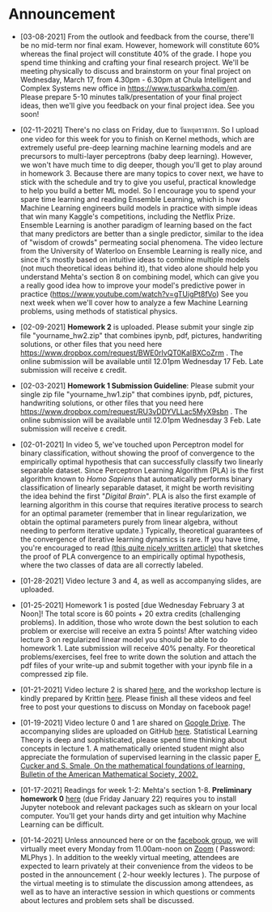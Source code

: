 # Announcement
* [03-08-2021] From the outlook and feedback from the course, there'll be no mid-term nor final exam. However, homework will constitute 60% whereas the final project will constitute 40% of the grade. I hope you spend time thinking and crafting your final research project. We'll be meeting physically to discuss and brainstorm on your final project on Wednesday, March 17, from 4.30pm - 6.30pm at Chula Intelligent and Complex Systems new office in https://www.tusparkwha.com/en. Please prepare 5-10 minutes talk/presentation of your final project ideas, then we'll give you feedback on your final project idea. See you soon!

* [02-11-2021] There's no class on Friday, due to วันหยุดราชการ. So I upload one video for this week for you to finish on Kernel methods, which are extremely useful pre-deep learning machine learning models and are precursors to multi-layer perceptrons (baby deep learning). However, we won't have much time to dig deeper, though you'll get to play around in homework 3. Because there are many topics to cover next, we have to stick with the schedule and try to give you useful, practical knowledge to help you build a better ML model. So I encourage you to spend your spare time learning and reading Ensemble Learning, which is how Machine Learning engineers build models in practice with simple ideas that win many Kaggle's competitions, including the Netflix Prize. 
Ensemble Learning is another paradigm of learning based on the fact that many predictors are better than a single predictor, similar to the idea of "wisdom of crowds" permeating social phenomena. The video lecture from the University of Waterloo on Ensemble Learning is really nice, and since it's mostly based on intuitive ideas to combine multiple models (not much theoretical ideas behind it), that video alone should help you understand Mehta's section 8 on combining model, which can give you a really good idea how to improve your model's predictive power in practice (https://www.youtube.com/watch?v=gTUigPt8fVo)
See you next week when we'll cover how to analyze a few Machine Learning problems, using methods of statistical physics.

* [02-09-2021] **Homework 2** is uploaded. Please submit your single zip file "yourname_hw2.zip" that combines ipynb, pdf, pictures, handwriting solutions, or other files that you need here https://www.dropbox.com/request/BWE0rIvQT0KaIBXCoZrm . The online submission will be available until 12.01pm Wednesday 17 Feb. Late submission will receive ε credit.

* [02-03-2021] **Homework 1 Submission Guideline**: Please submit your single zip file "yourname_hw1.zip" that combines ipynb, pdf, pictures, handwriting solutions, or other files that you need here https://www.dropbox.com/request/RU3vDDYVLLac5MyX9sbn . The online submission will be available until 12.01pm Wednesday 3 Feb. Late submission will receive ε credit.

* [02-01-2021] In video 5, we've touched upon Perceptron model for binary classification, without showing the proof of convergence to the empirically optimal hypothesis that can successfully classify two linearly separable dataset. Since Perceptron Learning Algorithm (PLA) is the first algorithm known to *Homo Sapiens* that automatically performs binary classification of linearly separable dataset, it might be worth revisiting the idea behind the first "*Digital Brain*". PLA is also the first example of learning algorithm in this course that requires iterative process to search for an optimal parameter (remember that in linear regularization, we obtain the optimal parameters purely from linear algebra, without needing to perform iterative update.) Typically, theoretical guarantees of the convergence of iterative learning dynamics is rare. If you have time, you're encouraged to read [(this quite nicely written article)](https://towardsdatascience.com/perceptron-learning-algorithm-d5db0deab975) that sketches the proof of PLA convergence to an empirically optimal hypothesis, where the two classes of data are all correctly labeled. 

* [01-28-2021] Video lecture 3 and 4, as well as accompanying slides, are uploaded. 

* [01-25-2021] Homework 1 is posted [due Wednesday February 3 at Noon]! The total score is 60 points + 20 extra credits (challenging problems). In addition, those who wrote down the best solution to each problem or exercise will receive an extra 5 points! After watching video lecture 3 on regularized linear model you should be able to do homework 1.  Late submission will receive 40% penalty. For theoretical problems/exercises, feel free to write down the solution and attach the pdf files of your write-up and submit together with your ipynb file in a compressed zip file. 

* [01-21-2021] Video lecture 2 is shared [here](https://drive.google.com/drive/folders/1urRjPvKjLZU3QgEDolsQIoC2gssWHB3j?usp=sharing), and the workshop lecture is kindly prepared by Krittin [here](https://drive.google.com/drive/folders/1D72xllKe4zZxsA72R7srdMr6NTIt2xgx?usp=sharing). Please finish all these videos and feel free to post your questions to discuss on Monday on facebook page! 

* [01-19-2021] Video lecture 0 and 1 are shared on [Google Drive](https://drive.google.com/drive/folders/1urRjPvKjLZU3QgEDolsQIoC2gssWHB3j?usp=sharing). The accompanying slides are uploaded on GitHub [here](https://github.com/TChotibut/ml-for-physical-scientists/tree/main/Lecture%20Notes). Statistical Learning Theory is deep and sophisticated, please spend time thinking about concepts in lecture 1. A mathematically oriented student might also appreciate the formulation of supervised learning in the classic paper [F. Cucker and S. Smale, On the mathematical foundations of learning, Bulletin of the American Mathematical Society, 2002.](https://github.com/TChotibut/ml-for-physical-scientists/blob/main/Reading%20Materials/Week1_Cucker_Smale_Mathematical%20Foundations%20of%20Learning.pdf)

* [01-17-2021] Readings for week 1-2: Mehta's section 1-8.  **Preliminary homework 0** [here](https://github.com/sinonkt/ml-for-physical-scientists/blob/main/Homework/HW0_ML%20can%20be%20difficult.ipynb) (due Friday January 22) requires you to install Jupyter notebook and relevant packages such as sklearn on your local computer.  You'll get your hands dirty and get intuition why Machine Learning can be difficult. 

* [01-14-2021] Unless announced here or on the [facebook group](https://www.facebook.com/groups/1033694817095022), we will virtually meet every Monday from 11.00am-noon on [Zoom](https://chula.zoom.us/j/5943943895?pwd=dmpxc3NBMXFPam1FeGtTY2tsdm95UT09) ( Password: MLPhys ). In addition to the weekly virtual meeting, attendees are expected to learn privately at their convenience from the videos to be posted in the announcement ( 2-hour weekly lectures ). The purpose of the virtual meeting is to stimulate the discussion among attendees, as well as to have an interactive session in which questions or comments about lectures and problem sets shall be discussed.

